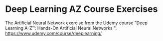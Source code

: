 # Deep Learning AZ Course Exercises

The Artificial Neural Network exercise from the Udemy course "Deep Learning A-Z™: Hands-On Artificial Neural Networks ".
https://www.udemy.com/course/deeplearning/
